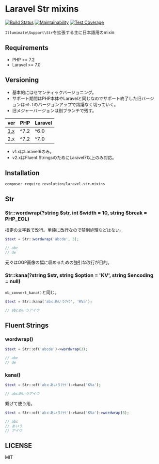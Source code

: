 # Laravel Str mixins

[![Build Status](https://travis-ci.com/kawax/laravel-str-mixins.svg?branch=master)](https://travis-ci.com/kawax/laravel-str-mixins)
[![Maintainability](https://api.codeclimate.com/v1/badges/7385d9bdf46e14412d33/maintainability)](https://codeclimate.com/github/kawax/laravel-str-mixins/maintainability)
[![Test Coverage](https://api.codeclimate.com/v1/badges/7385d9bdf46e14412d33/test_coverage)](https://codeclimate.com/github/kawax/laravel-str-mixins/test_coverage)

`Illuminate\Support\Str`を拡張する主に日本語用のmixin

## Requirements
- PHP >= 7.2
- Laravel >= 7.0

## Versioning
- 基本的にはセマンティックバージョニング。
- サポート期間はPHP本体やLaravelと同じなのでサポート終了した旧バージョンは`+0.1`のバージョンアップで躊躇なく切っていく。
- 旧メジャーバージョンは別ブランチで残す。

|ver|PHP|Laravel|
|---|---|-------|
|[1.x](https://github.com/kawax/laravel-str-mixins/tree/1.x)|^7.2|^6.0  |
|2.x|^7.2|^7.0  |

- v1.xはLaravel6のみ。
- v2.xはFluent StringsのためにLaravel7以上のみ対応。

## Installation
```
composer require revolution/laravel-str-mixins
```

## Str

### Str::wordwrap(?string $str, int $width = 10, string $break = PHP_EOL)
指定の文字数で改行。単純に改行なので禁則処理などはない。

```php
$text = Str::wordwrap('abcde', 3);

// abc
// de
```

元々はOGP画像の幅に収めるための強引な改行が目的。

### Str::kana(?string $str, string $option = 'KV', string $encoding = null)
`mb_convert_kana()`と同じ。

```php
$text = Str::kana('abｃあいうｱｲｳ', 'KVa');

// abcあいうアイウ
```

## Fluent Strings

### wordwrap()

```php
$text = Str::of('abcde')->wordwrap(3);

// abc
// de
```

### kana()

```php
$text = Str::of('abｃあいうｱｲｳ')->kana('KVa');

// abcあいうアイウ
```

繋げて使う用。

```php
$text = Str::of('abｃあいうｱｲｳ')->kana('KVa')->wordwrap(3);

// abc
// あいう
// アイウ
```

## LICENSE
MIT  
